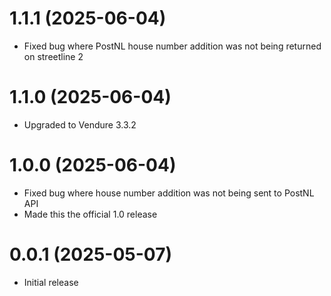 # 1.1.1 (2025-06-04)

- Fixed bug where PostNL house number addition was not being returned on streetline 2

# 1.1.0 (2025-06-04)

- Upgraded to Vendure 3.3.2

# 1.0.0 (2025-06-04)

- Fixed bug where house number addition was not being sent to PostNL API
- Made this the official 1.0 release

# 0.0.1 (2025-05-07)

- Initial release
